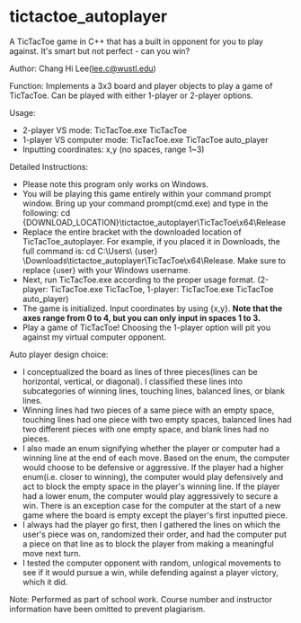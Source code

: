 # tictactoe_autoplayer
 A TicTacToe game in C++ that has a built in opponent for you to play against. It's smart but not perfect - can you win?

Author: Chang Hi Lee(lee.c@wustl.edu)

Function: Implements a 3x3 board and player objects to play a game of TicTacToe. Can be played with either 1-player or 2-player options.

Usage:
- 2-player VS mode: TicTacToe.exe TicTacToe
- 1-player VS computer mode: TicTacToe.exe TicTacToe auto_player
- Inputting coordinates: x,y (no spaces, range 1~3)

Detailed Instructions:
- Please note this program only works on Windows. 
- You will be playing this game entirely within your command prompt window. Bring up your command prompt(cmd.exe) and type in the following: cd {DOWNLOAD_LOCATION}\tictactoe_autoplayer\TicTacToe\x64\Release
- Replace the entire bracket with the downloaded location of TicTacToe_autoplayer. For example, if you placed it in Downloads, the full command is: cd C:\Users\ {user} \Downloads\tictactoe_autoplayer\TicTacToe\x64\Release. Make sure to replace {user} with your Windows username.
- Next, run TicTacToe.exe according to the proper usage format. (2-player: TicTacToe.exe TicTacToe, 1-player: TicTacToe.exe TicTacToe auto_player)
- The game is initialized. Input coordinates by using {x,y}. **Note that the axes range from 0 to 4, but you can only input in spaces 1 to 3.**
- Play a game of TicTacToe! Choosing the 1-player option will pit you against my virtual computer opponent.

Auto player design choice:
- I conceptualized the board as lines of three pieces(lines can be horizontal, vertical, or diagonal). I classified these lines into subcategories of winning lines, touching lines, balanced lines, or blank lines. 
- Winning lines had two pieces of a same piece with an empty space, touching lines had one piece with two empty spaces, balanced lines had two different pieces with one empty space, and blank lines had no pieces. 
- I also made an enum signifying whether the player or computer had a winning line at the end of each move. Based on the enum, the computer would choose to be defensive or aggressive. If the player had a higher enum(i.e. closer to winning), the computer would play defensively and act to block the empty space in the player's winning line. If the player had a lower enum, the computer would play aggressively to secure a win. There is an exception case for the computer at the start of a new game where the board is empty except the player's first inputted piece. 
- I always had the player go first, then I gathered the lines on which the user's piece was on, randomized their order, and had the computer put a piece on that line as to block the player from making a meaningful move next turn. 
- I tested the computer opponent with random, unlogical movements to see if it would pursue a win, while defending against a player victory, which it did.


Note: Performed as part of school work. Course number and instructor information have been omitted to prevent plagiarism.
